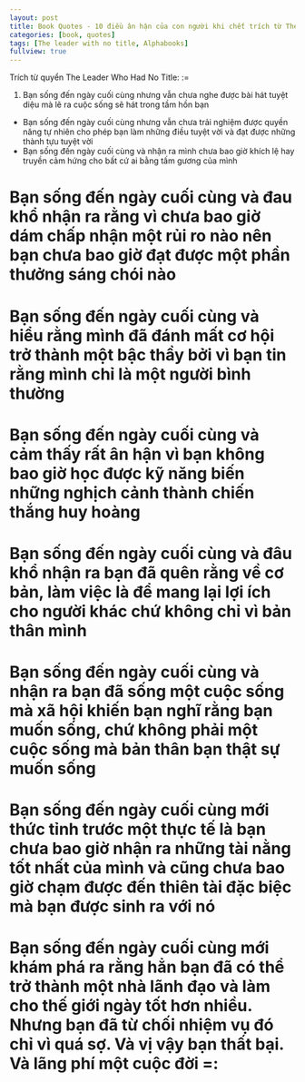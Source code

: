 ```yaml
---
layout: post
title: Book Quotes - 10 điều ân hận của con người khi chết trích từ The Leader Who Had No Title
categories: [book, quotes]
tags: [The leader with no title, Alphabooks]
fullview: true
---
```

Trích từ quyển The Leader Who Had No Title: :=

1. Bạn sống đến ngày cuối cùng nhưng vẫn chưa nghe được bài hát tuyệt diệu mà lẽ ra cuộc sống sẽ hát trong tầm hồn bạn
+ Bạn sống đến ngày cuối cùng nhưng vẫn chưa trải nghiệm được quyền năng tự nhiên cho phép bạn làm những điều tuyệt vời và đạt được những thành tựu tuyệt vời
+ Bạn sống đến ngày cuối cùng và nhận ra mình chưa bao giờ khích lệ hay truyền cảm hứng cho bất cứ ai bằng tấm gương của mình
# Bạn sống đến ngày cuối cùng và đau khổ nhận ra rằng vì chưa bao giờ dám chấp nhận một rủi ro nào nên bạn chưa bao giờ đạt được một phần thưởng sáng chói nào
# Bạn sống đến ngày cuối cùng và hiểu rằng mình đã đánh mất cơ hội trở thành một bậc thầy bởi vì bạn tin rằng mình chỉ là một người bình thường
# Bạn sống đến ngày cuối cùng và cảm thấy rất ân hận vì bạn không bao giờ học được kỹ năng biến những nghịch cảnh thành chiến thắng huy hoàng
# Bạn sống đến ngày cuối cùng và đâu khổ nhận ra bạn đã quên rằng về cơ bản, làm việc là để mang lại lợi ích cho người khác chứ không chỉ vì bản thân mình
# Bạn sống đến ngày cuối cùng và nhận ra bạn đã sống một cuộc sống mà xã hội khiến bạn nghĩ rằng bạn muốn sống, chứ không phải một cuộc sống mà bản thân bạn thật sự muốn sống
# Bạn sống đến ngày cuối cùng mới thức tỉnh trước một thực tế là bạn chưa bao giờ nhận ra những tài nằng tốt nhất của mình và cũng chưa bao giờ chạm được đến thiên tài đặc biệc mà bạn được sinh ra với nó
# Bạn sống đến ngày cuối cùng mới khám phá ra rằng hẳn bạn đã có thể trở thành một nhà lãnh đạo và làm cho thế giới ngày tốt hơn nhiều. Nhưng bạn đã từ chối nhiệm vụ đó chỉ vì quá sợ. Và vị vậy bạn thất bại. Và lãng phí một cuộc đời =: